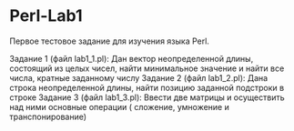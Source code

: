 # Perl-Lab1
Первое тестовое задание для изучения языка Perl.

Задание 1 (файл lab1_1.pl): Дан вектор неопределенной длины, состоящий из целых чисел, найти минимальное значение и найти все числа, кратные заданному числу
Задание 2 (файл lab1_2.pl): Дана строка неопределенной длины,  найти позицию заданной подстроки в строке
Задание 3 (файл lab1_3.pl): Ввести две матрицы и осуществить над ними основные операции ( сложение, умножение и транспонирование)
